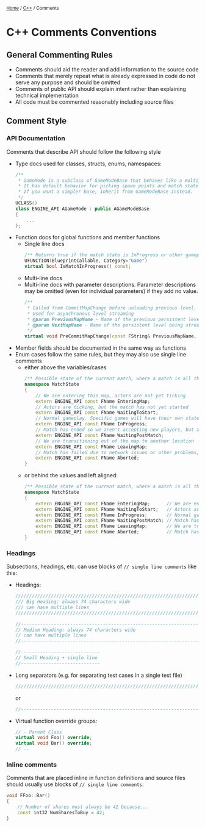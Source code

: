<sub>[Home](../README.md) / [C++](./README.md) / Comments </sub>

# C++ Comments Conventions

## General Commenting Rules
- Comments should aid the reader and add information to the source code
- Comments that merely repeat what is already expressed in code do not serve any purpose and should be omitted
- Comments of public API should explain intent rather than explaining technical implementation
- All code must be commented reasonably including source files

## Comment Style

### API Documentation
Comments that describe API should follow the following style

- Type docs used for classes, structs, enums, namespaces:
    ```C++
    /**
     * GameMode is a subclass of GameModeBase that behaves like a multiplayer match-based game.
     * It has default behavior for picking spawn points and match state.
     * If you want a simpler base, inherit from GameModeBase instead.
     */
    UCLASS()
    class ENGINE_API AGameMode : public AGameModeBase
    {
        ...
    };
    ```
- Function docs for global functions and member functions
    - Single line docs
        ```C++
        /** Returns true if the match state is InProgress or other gameplay state */
        UFUNCTION(BlueprintCallable, Category="Game")
        virtual bool IsMatchInProgress() const;
        ```
    - Multi-line docs
    - Multi-line docs with parameter descriptions. Parameter descriptions may be omitted (even for individual parameters) if they add no value.
        ```C++
        /**
         * Called from CommitMapChange before unloading previous level.
         * Used for asynchronous level streaming
         * @param PreviousMapName - Name of the previous persistent level
         * @param NextMapName - Name of the persistent level being streamed to
         */
        virtual void PreCommitMapChange(const FString& PreviousMapName, const FString NextMapName);
        ```
- Member fields should be documented in the same way as functions
- Enum cases follow the same rules, but they may also use single line comments
    - either above the variables/cases
        ```C++
        /** Possible state of the current match, where a match is all the gameplay that happens on a single map */
        namespace MatchState
        {
            // We are entering this map, actors are not yet ticking
            extern ENGINE_API const FName EnteringMap;
            // Actors are ticking, but the match has not yet started
            extern ENGINE_API const FName WaitingToStart;
            // Normal gameplay. Specific games will have their own state machine inside this state
            extern ENGINE_API const FName InProgress;
            // Match has ended so we aren't accepting new players, but actors are still ticking
            extern ENGINE_API const FName WaitingPostMatch;
            // We are transitioning out of the map to another location
            extern ENGINE_API const FName LeavingMap;
            // Match has failed due to network issues or other problems, cannot continue
            extern ENGINE_API const FName Aborted;
        }
        ```
    - or behind the values and left aligned:
        ```C++
        /** Possible state of the current match, where a match is all the gameplay that happens on a single map */
        namespace MatchState
        {
            extern ENGINE_API const FName EnteringMap;      // We are entering this map, actors are not yet ticking
            extern ENGINE_API const FName WaitingToStart;   // Actors are ticking, but the match has not yet started
            extern ENGINE_API const FName InProgress;       // Normal gameplay. Specific games will have their own state machine inside this state
            extern ENGINE_API const FName WaitingPostMatch; // Match has ended so we aren't accepting new players, but actors are still ticking
            extern ENGINE_API const FName LeavingMap;       // We are transitioning out of the map to another location
            extern ENGINE_API const FName Aborted;          // Match has failed due to network issues or other problems, cannot continue
        }
        ```

### Headings

Subsections, headings, etc. can use blocks of ``// single line comments`` like this:

- Headings:
    ```C++
    //////////////////////////////////////////////////////////////////////////
    /// Big Heading: always 74 characters wide
    /// can have multiple lines
    //////////////////////////////////////////////////////////////////////////

    //------------------------------------------------------------------------
    // Medium Heading: always 74 characters wide
    // can have multiple lines
    //------------------------------------------------------------------------

    //-----------------------------
    // Small Heading + single line
    //-----------------------------
    ```
- Long separators (e.g. for separating test cases in a single test file)
    ```C++
    //////////////////////////////////////////////////////////////////////////
    ```
    or
    ```C++
    //------------------------------------------------------------------------
    ```
- Virtual function override groups:
    ```C++
    // - Parent Class
    virtual void Foo() override;
    virtual void Bar() override;
    // --
    ```

### Inline comments

Comments that are placed inline in function definitions and source files should usually use blocks of ``// single line comments``:
```C++
void FFoo::Bar()
{
    // Number of shares must always be 42 because...
    const int32 NumSharesToBuy = 42;
}
```

